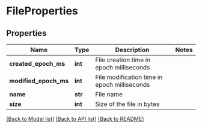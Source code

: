 # FileProperties

## Properties
Name | Type | Description | Notes
------------ | ------------- | ------------- | -------------
**created_epoch_ms** | **int** | File creation time in epoch milliseconds | 
**modified_epoch_ms** | **int** | File modification time in epoch milliseconds | 
**name** | **str** | File name | 
**size** | **int** | Size of the file in bytes | 

[[Back to Model list]](../README.md#documentation-for-models) [[Back to API list]](../README.md#documentation-for-api-endpoints) [[Back to README]](../README.md)

